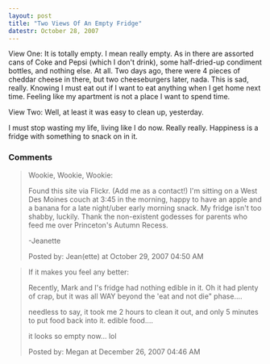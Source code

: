 ```yaml
---
layout: post
title: "Two Views Of An Empty Fridge"
datestr: October 28, 2007
---
```


<span class="reallyreally">View One:</span> It is totally empty.  I mean really empty.  As in there are assorted cans of Coke and Pepsi (which I don't drink), some half-dried-up condiment bottles, and nothing else.  At all.  Two days ago, there were 4 pieces of cheddar cheese in there, but two cheeseburgers later, nada.  This is sad, really.  Knowing I must eat out if I want to eat anything when I get home next time.  Feeling like my apartment is not a place I want to spend time.

<span class="reallyreally">View Two:</span> Well, at least it was easy to clean up, yesterday.

I must stop wasting my life, living like I do now.  Really really.  Happiness is a fridge with something to snack on in it.

### Comments

<blockquote>
Wookie, Wookie, Wookie:

Found this site via Flickr. (Add me as a contact!) I'm sitting on a West Des Moines couch at 3:45 in the morning, happy to have an apple and a banana for a late night/uber early morning snack. My fridge isn't too shabby, luckily. Thank the non-existent godesses for parents who feed me over Princeton's Autumn Recess. 

-Jeanette
<div class="post-meta">Posted by: Jean(ette) at October 29, 2007 04:50 AM</div> </blockquote>
<blockquote>
If it makes you feel any better:

Recently, Mark and I's fridge had nothing edible in it. Oh it had plenty of crap, but it was all WAY beyond the 'eat and not die" phase....

needless to say, it took me 2 hours to clean it out, and only 5 minutes to put food back into it. edible food....

it looks so empty now... lol
<div class="post-meta">Posted by: Megan at December 26, 2007 04:46 AM</div> </blockquote>

